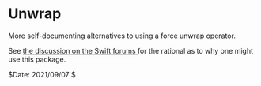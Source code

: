 # Unwrap

More self-documenting alternatives to using a force unwrap operator.

See [the discussion on the Swift forums ](https://forums.swift.org/t/moving-toward-deprecating-force-unwrap-from-swift/43455)
for the rational as to why one might use this package.

$Date: 2021/09/07 $
